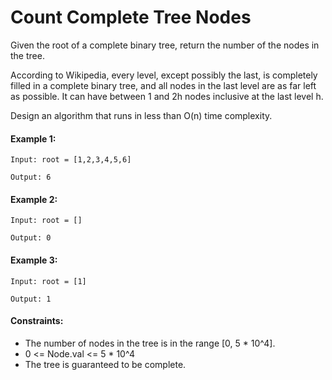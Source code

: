 # Count Complete Tree Nodes

Given the root of a complete binary tree, return the number of the nodes in the tree.

According to Wikipedia, every level, except possibly the last, is completely filled in a complete binary tree, and all nodes in the last level are as far left as possible. It can have between 1 and 2h nodes inclusive at the last level h.

Design an algorithm that runs in less than O(n) time complexity.

#### Example 1:

` Input: root = [1,2,3,4,5,6] `

` Output: 6 `

#### Example 2:

` Input: root = [] `

` Output: 0 `

#### Example 3:

` Input: root = [1] `

` Output: 1 `
 

#### Constraints:

* The number of nodes in the tree is in the range [0, 5 * 10^4].
* 0 <= Node.val <= 5 * 10^4
* The tree is guaranteed to be complete.
